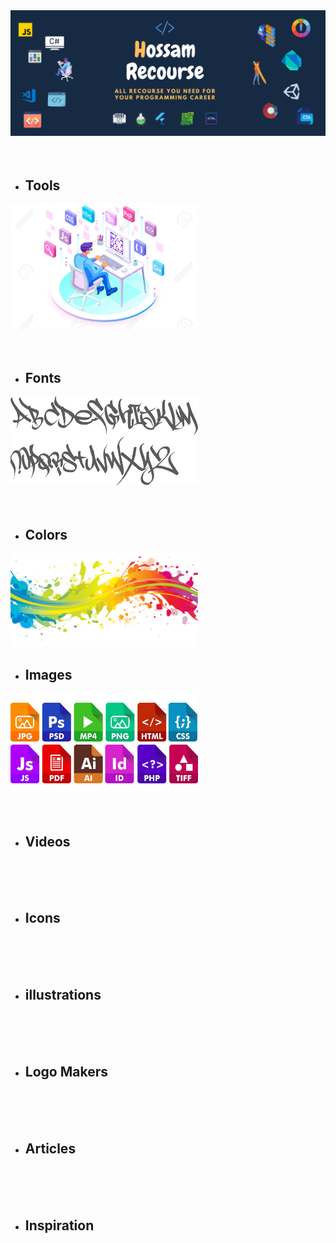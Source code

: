 <img src='Images/HossamResources.png'/>

<br/>
<br/>
<br/>

<ul>
  <li>
    <h2>Tools</h2>
  </li>
</ul>

<img src='Images/tools.jpg' width='300px'>

<br/>
<br/>
<br/>

<ul>
  <li>
    <h2>Fonts</h2>
  </li>
</ul>

<img src='Images/fonts.gif' width='300px'>

<br/>
<br/>
<br/>

<ul>
  <li>
    <h2>Colors</h2>
  </li>
</ul>

<img src='Images/colors.png' width='300px'>

<ul>
  <li>
    <h2>Images</h2>
  </li>
</ul>

<img src='Images/images.jpg' width='300px'>

<br/>
<br/>
<br/>


<ul>
  <li>
    <h2>Videos</h2>
  </li>
</ul>

<br/>
<br/>
<br/>


<ul>
  <li>
    <h2>Icons</h2>
  </li>
</ul>

<br/>
<br/>
<br/>


<ul>
  <li>
    <h2>illustrations</h2>
  </li>
</ul>

<br/>
<br/>
<br/>


<ul>
  <li>
    <h2>Logo Makers</h2>
  </li>
</ul>

<br/>
<br/>
<br/>


<ul>
  <li>
    <h2>Articles</h2>
  </li>
</ul>

<br/>
<br/>
<br/>


<ul>
  <li>
    <h2>Inspiration</h2>
  </li>
</ul>

<br/>
<br/>
<br/>


